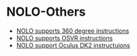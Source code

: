 # NOLO-Others
* [NOLO supports 360 degree instructions](https://github.com/NOLOVR/NOLO-Others/tree/master/Nolo%20supports%20the%20360%20degree%20dll%20plugin)  
* [NOLO supports OSVR instructions](https://github.com/NOLOVR/NOLO-Others/tree/master/NOLO_OSVR_SteamvrDriver)
* [NOLO support Oculus DK2 instructuions](./NOLO_Oculus_Steamvr)
#